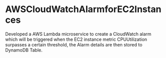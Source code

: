 # AWSCloudWatchAlarmforEC2Instances
Developed a AWS Lambda microservice to create a CloudWatch alarm which will be triggered when the EC2 instance metric CPUUtilization surpasses a certain threshold, the Alarm details are then stored to DynamoDB Table.
